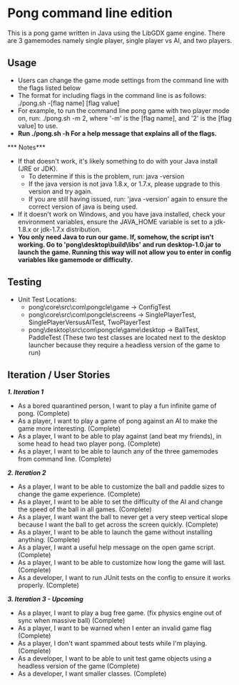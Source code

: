 # Pong command line edition
This is a pong game written in Java using the LibGDX game engine. There are 3 gamemodes namely single player, single player vs AI, and two players. 




## Usage 
- Users can change the game mode settings from the command line with the flags listed below 
- The format for including flags in the command line is as follows: ./pong.sh -[flag name] [flag value]
- For example, to run the command line pong game with two player mode on, run: ./pong.sh -m 2, where '-m' is the [flag name], and '2' is the [flag value] to use. 
- **Run ./pong.sh -h For a help message that explains all of the flags.**

*** Notes***
- If that doesn't work, it's likely something to do with your Java install (JRE or JDK).
    - To determine if this is the problem, run: java -version
    - If the java version is not java 1.8.x, or 1.7.x, please upgrade to this version and try again.
    - If you are still having issued, run: 'java -version' again to ensure the correct version of java is being used.
- If it doesn't work on Windows, and you have java installed, check your environment variables, ensure the JAVA_HOME variable is set to a jdk-1.8.x or jdk-1.7.x distribution. 
- **You only need Java to run our game. If, somehow, the script isn't working. Go to 'pong\desktop\build\libs' and run desktop-1.0.jar to launch the game. Running this way will not allow you to enter in config variables like gamemode or difficulty.** 
            
## Testing
- Unit Test Locations: 
    - pong\core\src\com\pongcle\game -> ConfigTest
    - pong\core\src\com\pongcle\screens -> SinglePlayerTest, SinglePlayerVersusAITest, TwoPlayerTest
    - pong\desktop\src\com\pongcle\game\desktop -> BallTest, PaddleTest (These two test classes are located next to the desktop launcher because they require a headless version of the game to run)


## Iteration / User Stories
***1. Iteration 1***
- As a bored quarantined person, I want to play a fun infinite game of pong. (Complete)
- As a player, I want to play a game of pong against an AI to make the game more interesting. (Complete)
- As a player, I want to be able to play against (and beat my friends), in some head to head two player pong. (Complete)
- As a player, I want to be able to launch any of the three gamemodes from command line. (Complete)


***2. Iteration 2***
- As a player, I want to be able to customize the ball and paddle sizes to change the game experience. (Complete)
- As a player, I want to be able to set the difficulty of the AI and change the speed of the ball in all games. (Complete)
- As a player, I want want the ball to never get a very steep vertical slope because I want the ball to get across the screen quickly. (Complete)
- As a player, I want to be able to launch the game without installing anything. (Complete) 
- As a player, I want a useful help message on the open game script. (Complete)
- As a player, I want to be able to customize how long the game will last. (Complete)
- As a developer, I want to run JUnit tests on the config to ensure it works properly. (Complete)

***3. Iteration 3 - Upcoming***
- As a player, I want to play a bug free game. (fix physics engine out of sync when massive ball) (Complete)
- As a player, I want to be warned when I enter an invalid game flag (Complete)
- As a player, I don't want spammed about tests while I'm playing. (Complete)
- As a developer, I want to be able to unit test game objects using a headless version of the game (Complete)
- As a developer, I want smaller classes. (Complete)

